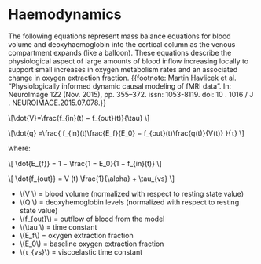 # Haemodynamics


The following equations represent mass balance equations for blood volume and deoxyhaemoglobin
into the cortical column as the venous compartment expands (like a balloon). These
equations describe the physiological aspect of large amounts of blood inflow increasing locally to
support small increases in oxygen metabolism rates and an associated change in oxygen extraction
fraction. {{footnote: Martin Havlicek et al. “Physiologically informed dynamic causal modeling of fMRI data”.
In: NeuroImage 122 (Nov. 2015), pp. 355–372. issn: 1053-8119. doi: 10 . 1016 / J .
NEUROIMAGE.2015.07.078.}}

\\[\dot{V}=\frac{f_{in}(t) − f_{out}(t)}{\tau} \\]

\\[\dot{q} =\frac{
      f_{in}(t)\frac{E_f}{E_0} 
    − f_{out}(t)\frac{q(t)}{V(t)}
    }{τ} \\]

where: 

\\[ \dot{E_{f}} = 1 − \frac{1 − E_0}{1 − f_{in}(t)} \\]


\\[ \dot{f_{out}} = V (t) \frac{1}{\alpha} + \tau_{vs} \\]

- \\(V \\) = blood volume (normalized with respect to resting state value)
-  \\(Q \\) = deoxyhemoglobin levels (normalized with respect to resting state value)
- \\(f_{out}\\) = outflow of blood from the model
-  \\(\tau \\) = time constant
-  \\(E_f\\) = oxygen extraction fraction
-  \\(E_0\\) = baseline oxygen extraction fraction
-  \\(τ_{vs}\\) = viscoelastic time constant